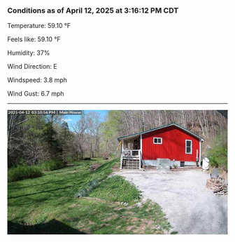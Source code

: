 ### Conditions as of April 12, 2025 at 3:16:12 PM CDT 

Temperature: 59.10 &deg;F

Feels like: 59.10 &deg;F

Humidity: 37%

Wind Direction: E

Windspeed: 3.8 mph

Wind Gust: 6.7 mph

---

<img src="./images/latest.jpeg"/>


